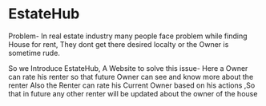 # EstateHub
Problem-
In real estate industry many people face problem while finding House for rent, They dont get there desired localty or the Owner is sometime rude. 



So we Introduce EstateHub, A Website to solve this issue-
Here a Owner can rate his renter so that future Owner can see and know more about the renter 
Also the Renter can rate his Current Owner based on his actions ,So that in future any other renter will be updated about the owner of the house
